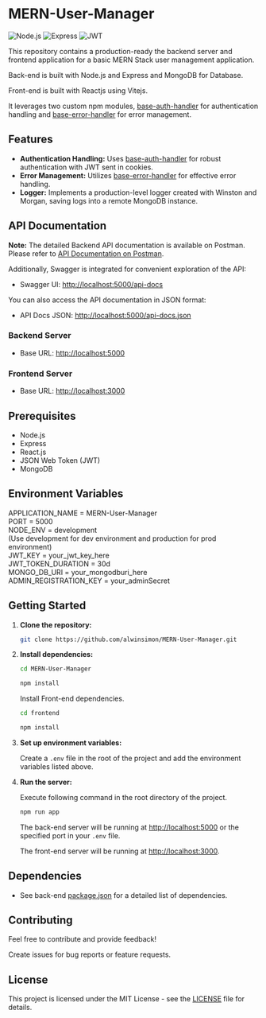 # MERN-User-Manager

![Node.js](https://img.shields.io/badge/Node.js-v14.17.0-green)
![Express](https://img.shields.io/badge/Express-v4.17.1-blue)
![JWT](https://img.shields.io/badge/JSON%20Web%20Token-v8.5.1-orange)

 This repository contains a production-ready the backend server and frontend application for a basic MERN Stack user management application.  
 
 Back-end is built with Node.js and Express and MongoDB for Database.

 Front-end is built with Reactjs using Vitejs. 
 
 It leverages two custom npm modules, [base-auth-handler](https://www.npmjs.com/package/base-auth-handler) for authentication handling and [base-error-handler](https://www.npmjs.com/package/base-error-handler) for error management.

## Features

- **Authentication Handling:** Uses [base-auth-handler](https://www.npmjs.com/package/base-auth-handler) for robust authentication with JWT sent in cookies.
- **Error Management:** Utilizes [base-error-handler](https://www.npmjs.com/package/base-error-handler) for effective error handling.
- **Logger:** Implements a production-level logger created with Winston and Morgan, saving logs into a remote MongoDB instance.


## API Documentation

**Note:** The detailed Backend API documentation is available on Postman. 
Please refer to [API Documentation on Postman](https://documenter.getpostman.com/view/27773540/2s9YeG4qvf).

Additionally, Swagger is integrated for convenient exploration of the API:

- Swagger UI: [http://localhost:5000/api-docs](http://localhost:5000/api-docs)

You can also access the API documentation in JSON format:

- API Docs JSON: [http://localhost:5000/api-docs.json](http://localhost:5000/api-docs.json)

### Backend Server
- Base URL: [http://localhost:5000](http://localhost:5000)

### Frontend Server
- Base URL: [http://localhost:3000](http://localhost:3000)

## Prerequisites

- Node.js
- Express
- React.js
- JSON Web Token (JWT)
- MongoDB

## Environment Variables

APPLICATION_NAME = MERN-User-Manager  
PORT = 5000  
NODE_ENV = development  
(Use development for dev environment and production for prod environment)  
JWT_KEY = your_jwt_key_here  
JWT_TOKEN_DURATION = 30d  
MONGO_DB_URI = your_mongodburi_here  
ADMIN_REGISTRATION_KEY = your_adminSecret  


## Getting Started

1. **Clone the repository:**

   ```bash
   git clone https://github.com/alwinsimon/MERN-User-Manager.git
   ```

2. **Install dependencies:**

   ```bash
   cd MERN-User-Manager
   ```
   ```bash
   npm install
   ```

   Install Front-end dependencies.
   ```bash
   cd frontend
   ```

   ```bash
   npm install
   ```

3. **Set up environment variables:**

   Create a `.env` file in the root of the project and add the environment variables listed above.

4. **Run the server:**

    Execute following command in the root directory of the project.  

   ```bash
   npm run app
   ```

   The back-end server will be running at [http://localhost:5000](http://localhost:5000) or the specified port in your `.env` file.

   The front-end server will be running at [http://localhost:3000](http://localhost:3000).


## Dependencies

- See back-end [package.json](https://github.com/alwinsimon/MERN-User-Manager/blob/v1/package.json) for a detailed list of dependencies.

## Contributing

Feel free to contribute and provide feedback!  

Create issues for bug reports or feature requests.

## License

This project is licensed under the MIT License - see the [LICENSE](https://github.com/alwinsimon/MERN-User-Manager/blob/main/LICENSE) file for details.